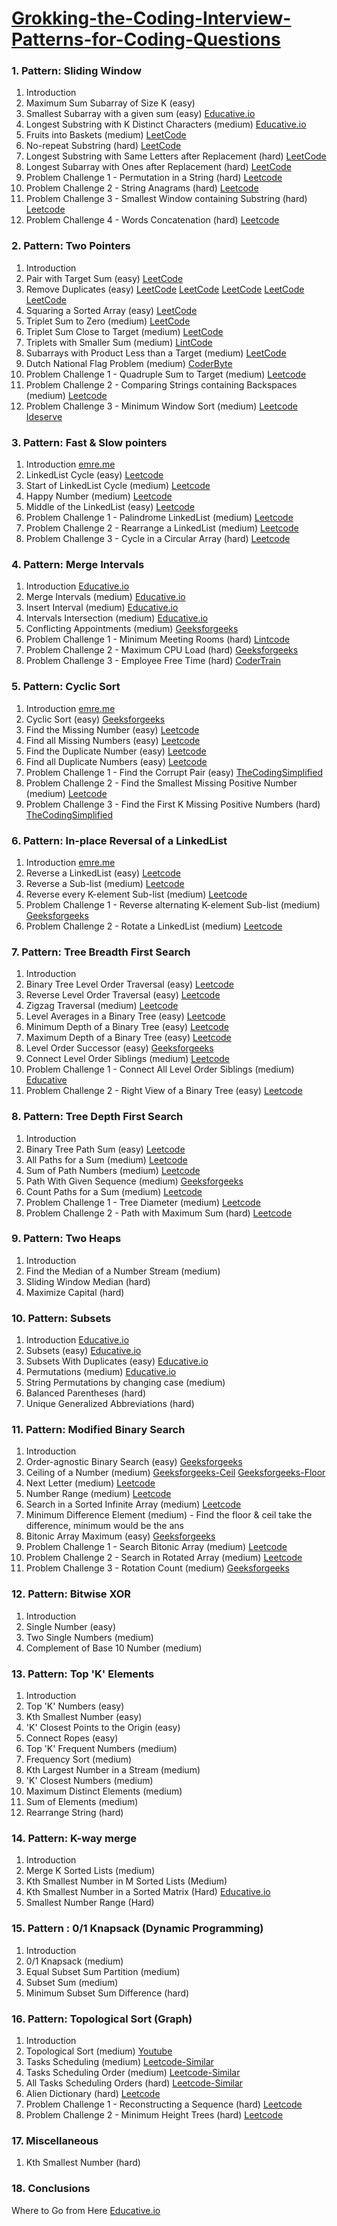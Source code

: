 # [Grokking-the-Coding-Interview-Patterns-for-Coding-Questions](https://www.educative.io/courses/grokking-the-coding-interview)

### 1. Pattern: Sliding Window

1. Introduction
2. Maximum Sum Subarray of Size K (easy)
3. Smallest Subarray with a given sum (easy) [Educative.io](https://www.educative.io/courses/grokking-the-coding-interview/7XMlMEQPnnQ)
4. Longest Substring with K Distinct Characters (medium) [Educative.io](https://www.educative.io/courses/grokking-the-coding-interview/YQQwQMWLx80)
5. Fruits into Baskets (medium) [LeetCode](https://leetcode.com/problems/fruit-into-baskets/)
6. No-repeat Substring (hard) [LeetCode](https://leetcode.com/problems/longest-substring-without-repeating-characters/)
7. Longest Substring with Same Letters after Replacement (hard) [LeetCode](https://leetcode.com/problems/longest-repeating-character-replacement/)
8. Longest Subarray with Ones after Replacement (hard) [LeetCode](https://leetcode.com/problems/max-consecutive-ones-iii/)
9. Problem Challenge 1 - Permutation in a String (hard) [Leetcode](https://leetcode.com/problems/permutation-in-string/)
10. Problem Challenge 2 - String Anagrams (hard) [Leetcode](https://leetcode.com/problems/find-all-anagrams-in-a-string/)
11. Problem Challenge 3 - Smallest Window containing Substring (hard) [Leetcode](https://leetcode.com/problems/minimum-window-substring/)
12. Problem Challenge 4 - Words Concatenation (hard) [Leetcode](https://leetcode.com/problems/substring-with-concatenation-of-all-words/)

### 2. Pattern: Two Pointers

1. Introduction
2. Pair with Target Sum (easy) [LeetCode](https://leetcode.com/problems/two-sum/)
3. Remove Duplicates (easy) [LeetCode](https://leetcode.com/problems/remove-duplicates-from-sorted-list/) [LeetCode](https://leetcode.com/problems/remove-duplicates-from-sorted-list-ii/) [LeetCode](https://leetcode.com/problems/remove-duplicates-from-sorted-array-ii/) [LeetCode](https://leetcode.com/problems/find-the-duplicate-number/) [LeetCode](https://leetcode.com/problems/duplicate-zeros/)
4. Squaring a Sorted Array (easy) [LeetCode](https://leetcode.com/problems/squares-of-a-sorted-array/)
5. Triplet Sum to Zero (medium) [LeetCode](https://leetcode.com/problems/3sum/)
6. Triplet Sum Close to Target (medium) [LeetCode](https://leetcode.com/problems/3sum-closest/)
7. Triplets with Smaller Sum (medium) [LintCode](https://www.lintcode.com/problem/3sum-smaller/description)
8. Subarrays with Product Less than a Target (medium) [LeetCode](https://leetcode.com/problems/subarray-product-less-than-k/)
9. Dutch National Flag Problem (medium) [CoderByte](https://coderbyte.com/algorithm/dutch-national-flag-sorting-problem)
10. Problem Challenge 1 - Quadruple Sum to Target (medium) [Leetcode](https://leetcode.com/problems/4sum/)
11. Problem Challenge 2 - Comparing Strings containing Backspaces (medium) [Leetcode](https://leetcode.com/problems/backspace-string-compare/)
12. Problem Challenge 3 - Minimum Window Sort (medium) [Leetcode](https://leetcode.com/problems/shortest-unsorted-continuous-subarray/) [Ideserve](https://www.ideserve.co.in/learn/minimum-length-subarray-sorting-which-results-in-sorted-array)

### 3. Pattern: Fast & Slow pointers

1. Introduction [emre.me](https://emre.me/coding-patterns/fast-slow-pointers/)
2. LinkedList Cycle (easy) [Leetcode](https://leetcode.com/problems/linked-list-cycle/)
3. Start of LinkedList Cycle (medium) [Leetcode](https://leetcode.com/problems/linked-list-cycle-ii/)
4. Happy Number (medium) [Leetcode](https://leetcode.com/problems/happy-number/)
5. Middle of the LinkedList (easy) [Leetcode](https://leetcode.com/problems/middle-of-the-linked-list/)
6. Problem Challenge 1 - Palindrome LinkedList (medium) [Leetcode](https://leetcode.com/problems/palindrome-linked-list/)
7. Problem Challenge 2 - Rearrange a LinkedList (medium) [Leetcode](https://leetcode.com/problems/reorder-list/)
8. Problem Challenge 3 - Cycle in a Circular Array (hard) [Leetcode](https://leetcode.com/problems/circular-array-loop/)

### 4. Pattern: Merge Intervals

1. Introduction [Educative.io](https://www.educative.io/courses/grokking-the-coding-interview/3YVYvogqXpA)
2. Merge Intervals (medium) [Educative.io](https://www.educative.io/courses/grokking-the-coding-interview/3jyVPKRA8yx)
3. Insert Interval (medium) [Educative.io](https://www.educative.io/courses/grokking-the-coding-interview/3jKlyNMJPEM)
4. Intervals Intersection (medium) [Educative.io](https://www.educative.io/courses/grokking-the-coding-interview/JExVVqRAN9D)
5. Conflicting Appointments (medium) [Geeksforgeeks](https://www.geeksforgeeks.org/check-if-any-two-intervals-overlap-among-a-given-set-of-intervals/)
6. Problem Challenge 1 - Minimum Meeting Rooms (hard) [Lintcode](https://www.lintcode.com/problem/meeting-rooms-ii/)
7. Problem Challenge 2 - Maximum CPU Load (hard) [Geeksforgeeks](https://www.geeksforgeeks.org/maximum-cpu-load-from-the-given-list-of-jobs/)
8. Problem Challenge 3 - Employee Free Time (hard) [CoderTrain](https://www.codertrain.co/employee-free-time)

### 5. Pattern: Cyclic Sort

1. Introduction [emre.me](https://emre.me/coding-patterns/cyclic-sort/)
2. Cyclic Sort (easy) [Geeksforgeeks](https://www.geeksforgeeks.org/sort-an-array-which-contain-1-to-n-values-in-on-using-cycle-sort/)
3. Find the Missing Number (easy) [Leetcode](https://leetcode.com/problems/missing-number/)
4. Find all Missing Numbers (easy) [Leetcode](https://leetcode.com/problems/find-all-numbers-disappeared-in-an-array/)
5. Find the Duplicate Number (easy) [Leetcode](https://leetcode.com/problems/find-the-duplicate-number/)
6. Find all Duplicate Numbers (easy) [Leetcode](https://leetcode.com/problems/find-all-duplicates-in-an-array/)
7. Problem Challenge 1 - Find the Corrupt Pair (easy) [TheCodingSimplified](https://thecodingsimplified.com/find-currupt-pair/)
8. Problem Challenge 2 - Find the Smallest Missing Positive Number (medium) [Leetcode](https://leetcode.com/problems/first-missing-positive/)
9. Problem Challenge 3 - Find the First K Missing Positive Numbers (hard) [TheCodingSimplified](https://thecodingsimplified.com/find-the-first-k-missing-positive-number/)

### 6. Pattern: In-place Reversal of a LinkedList

1. Introduction [emre.me](https://emre.me/coding-patterns/in-place-reversal-of-a-linked-list/)
2. Reverse a LinkedList (easy) [Leetcode](https://leetcode.com/problems/reverse-linked-list/)
3. Reverse a Sub-list (medium) [Leetcode](https://leetcode.com/problems/reverse-linked-list-ii/)
4. Reverse every K-element Sub-list (medium) [Leetcode](https://leetcode.com/problems/reverse-nodes-in-k-group/)
5. Problem Challenge 1 - Reverse alternating K-element Sub-list (medium) [Geeksforgeeks](https://www.geeksforgeeks.org/reverse-alternate-k-nodes-in-a-singly-linked-list/)
6. Problem Challenge 2 - Rotate a LinkedList (medium) [Leetcode](https://leetcode.com/problems/rotate-list/)

### 7. Pattern: Tree Breadth First Search

1. Introduction
2. Binary Tree Level Order Traversal (easy) [Leetcode](https://leetcode.com/problems/binary-tree-level-order-traversal/)
3. Reverse Level Order Traversal (easy) [Leetcode](https://leetcode.com/problems/binary-tree-level-order-traversal-ii/)
4. Zigzag Traversal (medium) [Leetcode](https://leetcode.com/problems/binary-tree-zigzag-level-order-traversal/)
5. Level Averages in a Binary Tree (easy) [Leetcode](https://leetcode.com/problems/average-of-levels-in-binary-tree/)
6. Minimum Depth of a Binary Tree (easy) [Leetcode](https://leetcode.com/problems/minimum-depth-of-binary-tree/)
7. Maximum Depth of a Binary Tree (easy) [Leetcode](https://leetcode.com/problems/maximum-depth-of-binary-tree/)
8. Level Order Successor (easy) [Geeksforgeeks](https://www.geeksforgeeks.org/level-order-successor-of-a-node-in-binary-tree/)
9. Connect Level Order Siblings (medium) [Leetcode](https://leetcode.com/problems/populating-next-right-pointers-in-each-node/)
10. Problem Challenge 1 - Connect All Level Order Siblings (medium) [Educative](https://www.educative.io/m/connect-all-siblings)
11. Problem Challenge 2 - Right View of a Binary Tree (easy) [Leetcode](https://leetcode.com/problems/binary-tree-right-side-view/)



### 8. Pattern: Tree Depth First Search

1. Introduction
2. Binary Tree Path Sum (easy) [Leetcode](https://leetcode.com/problems/path-sum/)
3. All Paths for a Sum (medium) [Leetcode](https://leetcode.com/problems/path-sum-iii/)
4. Sum of Path Numbers (medium) [Leetcode](https://leetcode.com/problems/sum-root-to-leaf-numbers/)
5. Path With Given Sequence (medium) [Geeksforgeeks](https://www.geeksforgeeks.org/check-root-leaf-path-given-sequence/)
6. Count Paths for a Sum (medium) [Leetcode](https://leetcode.com/problems/path-sum-iii/)
7. Problem Challenge 1 - Tree Diameter (medium) [Leetcode](https://leetcode.com/problems/diameter-of-binary-tree/)
8. Problem Challenge 2 - Path with Maximum Sum (hard) [Leetcode](https://leetcode.com/problems/binary-tree-maximum-path-sum/)

### 9. Pattern: Two Heaps

1. Introduction
2. Find the Median of a Number Stream (medium)
3. Sliding Window Median (hard)
4. Maximize Capital (hard)

### 10. Pattern: Subsets

1. Introduction [Educative.io](https://www.educative.io/courses/grokking-the-coding-interview/R87WmWYrELz)
2. Subsets (easy) [Educative.io](https://www.educative.io/courses/grokking-the-coding-interview/gx2OqlvEnWG)
3. Subsets With Duplicates (easy) [Educative.io](https://www.educative.io/courses/grokking-the-coding-interview/7npk3V3JQNr)
4. Permutations (medium) [Educative.io](https://www.educative.io/courses/grokking-the-coding-interview/B8R83jyN3KY)
5. String Permutations by changing case (medium)
6. Balanced Parentheses (hard)
7. Unique Generalized Abbreviations (hard)

### 11. Pattern: Modified Binary Search

1. Introduction
2. Order-agnostic Binary Search (easy) [Geeksforgeeks](https://www.geeksforgeeks.org/order-agnostic-binary-search/)  
3. Ceiling of a Number (medium) [Geeksforgeeks-Ceil](https://www.geeksforgeeks.org/ceiling-in-a-sorted-array/) [Geeksforgeeks-Floor](https://www.geeksforgeeks.org/floor-in-a-sorted-array/)  
4. Next Letter (medium) [Leetcode](https://leetcode.com/problems/find-smallest-letter-greater-than-target/)  
5. Number Range (medium) [Leetcode](https://leetcode.com/problems/find-first-and-last-position-of-element-in-sorted-array/)  
6. Search in a Sorted Infinite Array (medium) [Leetcode](https://www.geeksforgeeks.org/find-position-element-sorted-array-infinite-numbers/)  
7. Minimum Difference Element (medium) - Find the floor & ceil take the difference, minimum would be the ans
8. Bitonic Array Maximum (easy) [Geeksforgeeks](https://www.geeksforgeeks.org/find-the-maximum-element-in-an-array-which-is-first-increasing-and-then-decreasing/)
9. Problem Challenge 1 - Search Bitonic Array (medium) [Leetcode](https://leetcode.com/problems/find-in-mountain-array/)  
10. Problem Challenge 2 - Search in Rotated Array (medium) [Leetcode](https://leetcode.com/problems/search-in-rotated-sorted-array/)
11. Problem Challenge 3 - Rotation Count (medium) [Geeksforgeeks](https://www.geeksforgeeks.org/find-rotation-count-rotated-sorted-array/)  

### 12. Pattern: Bitwise XOR

1. Introduction
2. Single Number (easy)
3. Two Single Numbers (medium)
4. Complement of Base 10 Number (medium)

### 13. Pattern: Top 'K' Elements

1. Introduction
2. Top 'K' Numbers (easy)
3. Kth Smallest Number (easy)
4. 'K' Closest Points to the Origin (easy)
5. Connect Ropes (easy)
6. Top 'K' Frequent Numbers (medium)
7. Frequency Sort (medium)
8. Kth Largest Number in a Stream (medium)
9. 'K' Closest Numbers (medium)
10. Maximum Distinct Elements (medium)
11. Sum of Elements (medium)
12. Rearrange String (hard)

### 14. Pattern: K-way merge

1. Introduction
2. Merge K Sorted Lists (medium)
3. Kth Smallest Number in M Sorted Lists (Medium)
4. Kth Smallest Number in a Sorted Matrix (Hard) [Educative.io](https://www.educative.io/courses/grokking-the-coding-interview/x1NJVYKNvqz)
5. Smallest Number Range (Hard)

### 15. Pattern : 0/1 Knapsack (Dynamic Programming)

1. Introduction
2. 0/1 Knapsack (medium)
3. Equal Subset Sum Partition (medium)
4. Subset Sum (medium)
5. Minimum Subset Sum Difference (hard)

### 16. Pattern: Topological Sort (Graph)

1. Introduction
2. Topological Sort (medium) [Youtube](https://www.youtube.com/watch?v=cIBFEhD77b4)
3. Tasks Scheduling (medium) [Leetcode-Similar](https://leetcode.com/problems/course-schedule/)
4. Tasks Scheduling Order (medium) [Leetcode-Similar](https://leetcode.com/problems/course-schedule/)
5. All Tasks Scheduling Orders (hard) [Leetcode-Similar](https://leetcode.com/problems/course-schedule-ii/)
6. Alien Dictionary (hard) [Leetcode](https://leetcode.com/problems/alien-dictionary/)
7. Problem Challenge 1 - Reconstructing a Sequence (hard) [Leetcode](https://leetcode.com/problems/sequence-reconstruction/)
8. Problem Challenge 2 - Minimum Height Trees (hard) [Leetcode](https://leetcode.com/problems/minimum-height-trees/)

### 17. Miscellaneous

1. Kth Smallest Number (hard)

### 18. Conclusions

Where to Go from Here [Educative.io](https://www.educative.io/courses/grokking-the-coding-interview/gx3j14p5Y3Y)